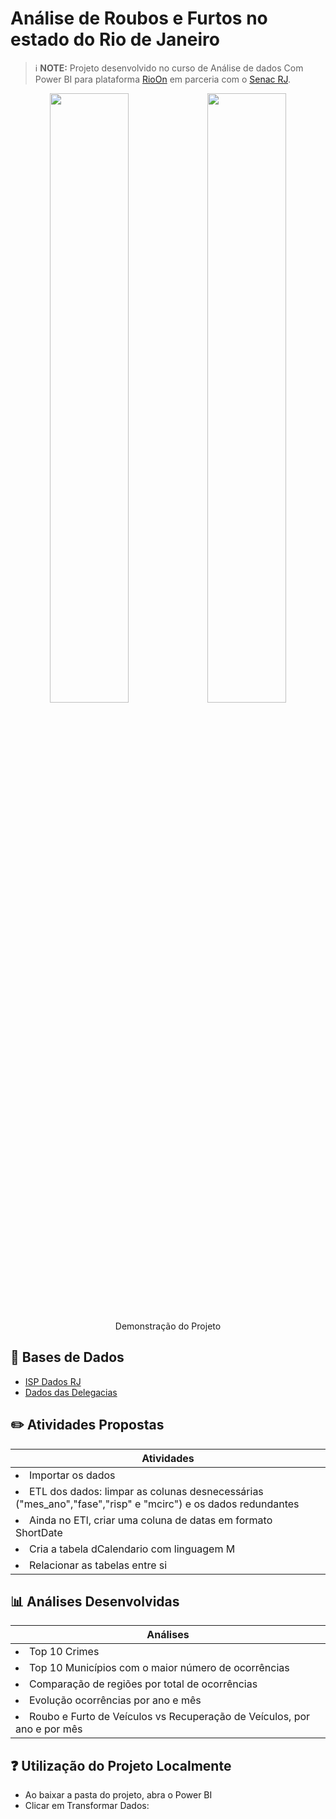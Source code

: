# Análise de Roubos e Furtos no estado do Rio de Janeiro

> ℹ️ **NOTE:** Projeto desenvolvido no curso de Análise de dados Com Power BI para plataforma [RioOn](https://rioon.rio.br/) em parceria com o [Senac RJ](https://www.rj.senac.br/).

<div align="center">
  <img width = "50%" src="./imagens/GIF Página 1.gif"><img width = "50%" src="./imagens/GIF Página 2.gif">
</div>
<p align="center">
    Demonstração do Projeto
</p>

## 📂 Bases de Dados

- [ISP Dados RJ](https://www.ispdados.rj.gov.br/Arquivos/BaseDPEvolucaoMensalCisp.csv)
- [Dados das Delegacias](https://github.com/vivianebatista92/roubos_e_furtos_veiculos_RJ_PowerBI/blob/main/base_dados/DP.csv)

## ✏️ Atividades Propostas

|   **Atividades** |
| ------------------------------------------------------------------------------------------------------------------------------------------------------------------------------------------------------------------------------------------------------------------------------ |
| <li> Importar os dados </li> |
 | <li> ETL dos dados: limpar as colunas desnecessárias ("mes_ano","fase","risp" e "mcirc") e os dados redundantes </li>|
 | <li> Ainda no ETl, criar uma coluna de datas em formato ShortDate </li>|
 | <li> Cria a tabela dCalendario com linguagem M </li>|
 | <li> Relacionar as tabelas entre si </li>|

 ## 📊 Análises Desenvolvidas

|   **Análises** |
| ------------------------------------------------------------------------------------------------------------------------------------------------------------------------------------------------------------------------------------------------------------------------------ |
| <li> Top 10 Crimes </li> |
 | <li> Top 10 Municípios com o maior número de ocorrências </li>|
 | <li> Comparação de regiões por total de ocorrências </li>|
 | <li> Evolução ocorrências por ano e mês </li>|
 | <li> Roubo e Furto de Veículos vs Recuperação de Veículos, por ano e por mês </li>|

 ## ❓ Utilização do Projeto Localmente

- Ao baixar a pasta do projeto, abra o Power BI
- Clicar em Transformar Dados:




